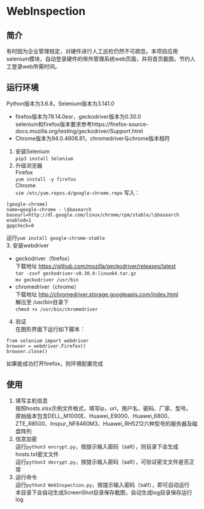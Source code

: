 # WebInspection
## 简介
有时因为企业管理规定，对硬件进行人工巡检仍然不可疏忽。本项目应用selenium模块，自动登录硬件的带外管理系统web页面，并将首页截图，节约人工登录web所需时间。
## 运行环境
Python版本为3.6.8，Selenium版本为3.141.0    
* firefox版本为78.14.0esr，geckodriver版本为0.30.0    
selenium和firefox版本要求参考https://firefox-source-docs.mozilla.org/testing/geckodriver/Support.html   
* Chrome版本为94.0.4606.81，chromedriver与chrome版本相符        
1. 安装Selenium    
`pip3 install Selenium`  
2. 升级浏览器    
Firefox    
`yum install -y firefox`    
Chrome    
`vim /etc/yum.repos.d/google-chrome.repo`
写入：
```
[google-chrome]
name=google-chrome - \$basearch  
baseurl=http://dl.google.com/linux/chrome/rpm/stable/\$basearch  
enabled=1  
gpgcheck=0
```
运行`yum install google-chrome-stable`    
3. 安装webdriver    
* geckodriver（firefox）    
下载地址 https://github.com/mozilla/geckodriver/releases/latest    
`tar -zxvf geckodriver-v0.30.0-linux64.tar.gz`    
`mv geckodriver /usr/bin`    
* chromedriver（chrome）    
下载地址 http://chromedriver.storage.googleapis.com/index.html    
解压至 /usr/bin目录下    
 `chmod +x /usr/bin/chromedriver`
4. 验证    
在图形界面下运行如下脚本：
```
from selenium import webdriver
browser = webdriver.Firefox()
browser.close()
```
如果能成功打开firefox，则环境配置完成
## 使用
1. 填写主机信息    
按照hosts.xlsx示例文件格式，填写ip，url，用户名、密码、厂家、型号。    
原始版本包含DELL_M1000E、Huawei_E9000、Huawei_6800、ZTE_R8500、Inspur_NF8460M3、Huawei_RH5212六种型号的服务器及磁盘阵列
2. 信息加密    
运行`python3 encrypt.py`，按提示输入密码（salt），则目录下会生成hosts.txt密文文件    
运行`python3 decrypt.py`，按提示输入密码（salt），可验证密文文件是否正常
3. 运行命令    
运行`python3 WebInspection.py`，按提示输入密码（salt），即可自动运行    
本目录下会自动生成ScreenShot目录保存截图，自动生成log目录保存运行log

